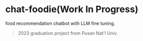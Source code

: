 # chat-foodie(Work In Progress)
food recommendation chatbot with LLM fine tuning.

> 2023 graduation project from Pusan Nat'l Univ.
